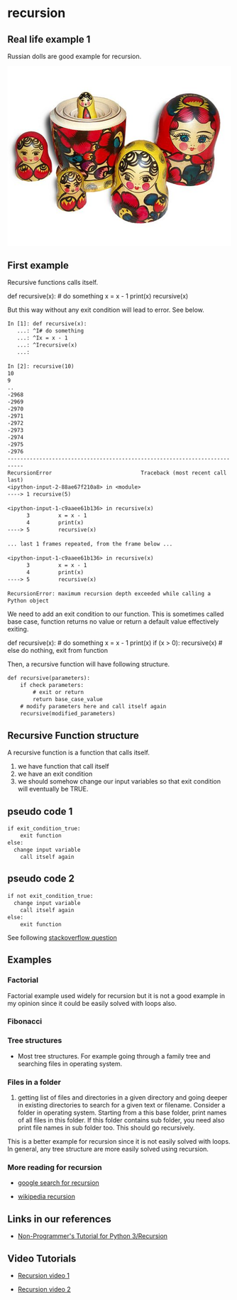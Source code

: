 # recursion


## Real life example 1

Russian dolls are good example for recursion.

![wikipedia-Russian-Matroshka](images/wikipedia-Russian-Matroshka.jpg)


## First example

Recursive functions calls itself.


def recursive(x):
	# do something
	x = x - 1
	print(x)
	recursive(x)


But this way without any exit condition will lead to error.
See below.


	In [1]: def recursive(x):
	   ...: ^I# do something
	   ...: ^Ix = x - 1
	   ...: ^Irecursive(x)
	   ...:

	In [2]: recursive(10)
	10
	9
	..
	-2968
	-2969
	-2970
	-2971
	-2972
	-2973
	-2974
	-2975
	-2976
	---------------------------------------------------------------------------
	RecursionError                            Traceback (most recent call last)
	<ipython-input-2-88ae67f210a8> in <module>
	----> 1 recursive(5)

	<ipython-input-1-c9aaee61b136> in recursive(x)
	      3         x = x - 1
	      4         print(x)
	----> 5         recursive(x)

	... last 1 frames repeated, from the frame below ...

	<ipython-input-1-c9aaee61b136> in recursive(x)
	      3         x = x - 1
	      4         print(x)
	----> 5         recursive(x)

	RecursionError: maximum recursion depth exceeded while calling a Python object



We need to add an exit condition to our function.
This is sometimes called base case, function returns no value or return a default value effectively exiting.



def recursive(x):
	# do something
	x = x - 1
	print(x)
	if (x > 0):
		recursive(x)
	# else do nothing, exit from function


Then, a recursive function will have following structure.

	def recursive(parameters):
	    if check parameters:
	    	# exit or return
	        return base_case_value
	    # modify parameters here and call itself again
	    recursive(modified_parameters)



## Recursive Function structure

A recursive function is a function that calls itself.

1. we have function that call itself
2. we have an exit condition
3. we should somehow change our input variables so that exit condition will eventually be TRUE.


## pseudo code 1

	if exit_condition_true:
		exit function
	else:
	  change input variable
		call itself again

## pseudo code 2

	if not exit_condition_true:
	  change input variable
		call itself again
	else:
		exit function


See following [stackoverflow question](https://softwareengineering.stackexchange.com/questions/25052/in-plain-english-what-is-recursion)


## Examples

### Factorial 

Factorial example used widely for recursion but it is not a good example in my opinion since it could be easily solved with loops also.

### Fibonacci

### Tree structures

- Most tree structures. For example going through a family tree and searching files in operating system.

### Files in a folder

1. getting list of files and directories in a given directory and going deeper in existing directories to search for a given text or filename.
Consider a folder in operating system. 
Starting from a this base folder, print names of all files in this folder. 
If this folder contains sub folder, you need also print file names in sub folder too.
This should go recursively.

This is a better example for recursion since it is not easily solved with loops.
In general, any tree structure are more easily solved using recursion.



### More reading for recursion


- [google search for recursion](https://www.google.com/search?q=recursion)

- [wikipedia recursion](https://en.wikipedia.org/wiki/Recursion)


## Links in our references

- [Non-Programmer's Tutorial for Python 3/Recursion](https://en.wikibooks.org/wiki/Non-Programmer%27s_Tutorial_for_Python_3/Recursion)



## Video Tutorials


- [Recursion video 1](https://www.youtube.com/watch?v=zbfRgC3kukk)

- [Recursion video 2](https://www.youtube.com/watch?v=seUpFY_m-us)

